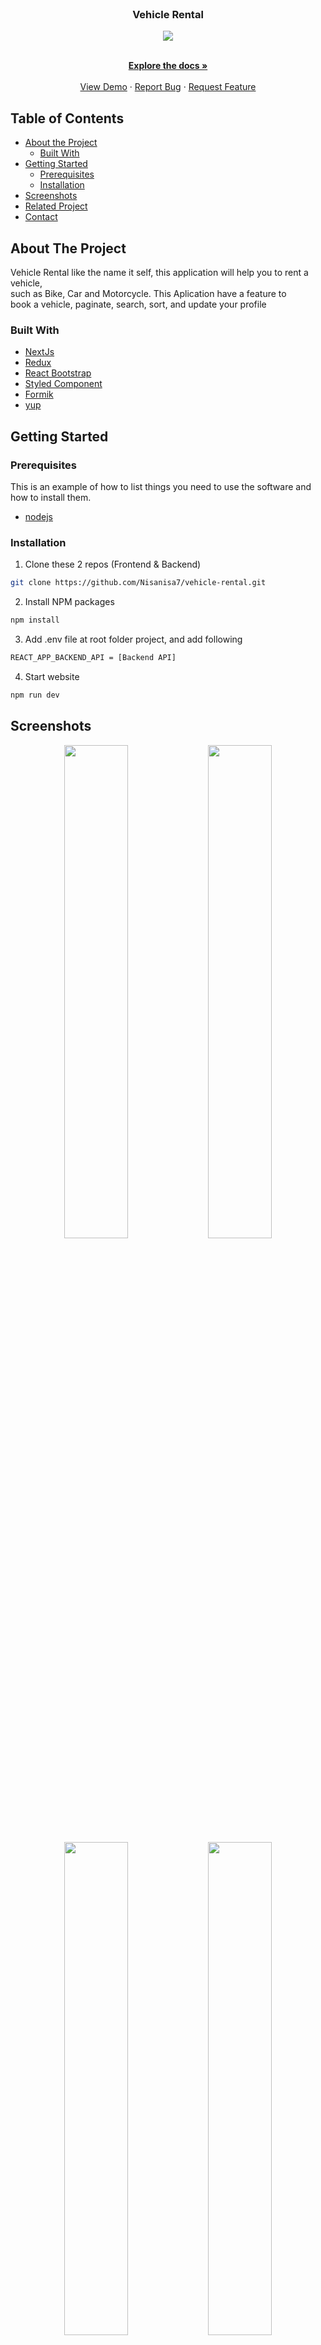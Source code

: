 <br />
<p align="center">

  <h3 align="center">Vehicle Rental</h3>
  <p align="center">
  <image align="center" src='./Screenshot/Logo-Vehicle.png' />
  </p>

  <p align="center">
    <br />
    <a href="https://github.com/Nisanisa7/vehicle-rental"><strong>Explore the docs »</strong></a>
    <br />
    <br />
    <a href="vehicle-rental-omega.vercel.app">View Demo</a>
    ·
    <a href="https://github.com/Nisanisa7/vehicle-rental/issues">Report Bug</a>
    ·
    <a href="https://github.com/Nisanisa7/vehicle-rental/issues">Request Feature</a>
  </p>
</p>



<!-- TABLE OF CONTENTS -->
## Table of Contents

* [About the Project](#about-the-project)
  * [Built With](#built-with)
* [Getting Started](#getting-started)
  * [Prerequisites](#prerequisites)
  * [Installation](#installation)
* [Screenshots](#screenshots)
* [Related Project](#related-project-backend)
* [Contact](#contact)



<!-- ABOUT THE PROJECT -->
## About The Project


Vehicle Rental like the name it self, this application will help you to rent a vehicle, </br> 
such as Bike, Car and Motorcycle. This Aplication have a feature to </br> book a vehicle, paginate, search, sort, and update your profile


### Built With

* [NextJs](https://nextjs.org/)
* [Redux](https://redux.js.org/)
* [React Bootstrap](https://react-bootstrap.github.io/)
* [Styled Component](https://styled-components.com/)
* [Formik](https://formik.org/)
* [yup](https://www.npmjs.com/package/yup)

<!-- GETTING STARTED -->
## Getting Started

### Prerequisites

This is an example of how to list things you need to use the software and how to install them.

* [nodejs](https://nodejs.org/en/download/)

### Installation

1. Clone these 2 repos (Frontend & Backend)
```sh
git clone https://github.com/Nisanisa7/vehicle-rental.git
```
2. Install NPM packages
```sh
npm install
```
3. Add .env file at root folder project, and add following
```sh
REACT_APP_BACKEND_API = [Backend API]
```
4. Start website
```sh
npm run dev
```



<!-- ROADMAP -->
## Screenshots

<p align="center" float="left">
<!--    <image src='./Screenshot/login.png' width=45%/>
  <image src='./Screenshot/1.5 Login Seller.png' width=45%/> -->
  <image src='./Screenshot/Login.png'width=45%/>
  <image src='./Screenshot/Register.png' width=45%/>
  <image src='./Screenshot/Home.png' width=45%/>
  <image src='./Screenshot/Type-new.png'width=45%/>
  <image src='./Screenshot/Detail.png' width=45%/>
  <image src='./Screenshot/Reservation.png' width=45%/>
  <image src='./Screenshot/Book2.png' width=45%/>
  <image src='./Screenshot/success.png' width=45%/>
  <image src='./Screenshot/History.png' width=45%/>
  <image src='./Screenshot/Profile.png' width=45%/>
   <image src='./Screenshot/Add item.png' width=45%/>
<!--   <image src='./Screenshot/paymentmethod.png' width=45%/>
  <image src='./Screenshot/order success.png' width=45%/>
  <image src='./Screenshot/Userprofile.png' width=45%/>
  <image src='./Screenshot/address page.png' width=45%/>  -->
</p>

## Related Project
* [`Frontend-Vehicle-rental`](https://github.com/Nisanisa7/vehicle-rental)
* [`Backend-Vehicle-api`](https://github.com/Nisanisa7/vehicle-api)


<!-- CONTACT -->
## Contact

My Email : mahuwarni.hyinka7@gmail.com



